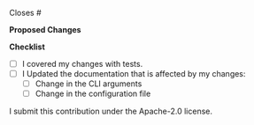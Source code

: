 <!--
Thanks for contributing to 2ms by offering a pull request.
-->

Closes #

**Proposed Changes**

<!--
Please describe the big picture of your changes here. If it fixes a bug or resolves a feature request, be sure to link to that issue.
-->

**Checklist**

- [ ] I covered my changes with tests.
- [ ] I Updated the documentation that is affected by my changes:
  - [ ] Change in the CLI arguments
  - [ ] Change in the configuration file

I submit this contribution under the Apache-2.0 license.
